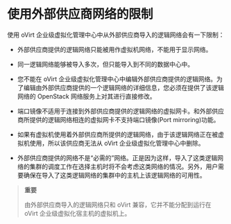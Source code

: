 # 使用外部供应商网络的限制

使用 oVirt 企业级虚拟化管理中心中从外部供应商导入的逻辑网络会有一下限制：

-   外部供应商提供的逻辑网络只能被用作虚拟机网络，不能用于显示网络。

-   同一逻辑网络能够被导入多次，但只能导入到不同的数据中心中。

-   您不能在 oVirt 企业级虚拟化管理中心中编辑外部供应商提供的逻辑网络。为了编辑由外部供应商提供的一个逻辑网络的详细信息，您必须在提供了该逻辑网络的 OpenStack 网络服务上对其进行直接修改。

-   端口镜像不适用于连接到外部供应商提供的逻辑网络的虚拟网卡。和外部供应商所提供的逻辑网络相连的虚拟网卡不支持端口镜像(Port mirroring)功能。

-   如果有虚拟机使用着外部供应商所提供的逻辑网络，由于该逻辑网络正在被虚拟机使用，所以该供应商无法从 oVirt 企业级虚拟化管理中心中删除。

-   外部供应商提供的网络不是“必需的”网络。正是因为这样，导入了这类逻辑网络的集群的调度工作在选择主机时将不会考虑这类网络的情况。另外，用户需要确保在导入了这类逻辑网络的集群中的主机上该逻辑网络的可用性。

> **重要**
>
> 由外部供应商导入的逻辑网络只和 oVirt 兼容，它并不能分配到运行在 oVirt 企业级虚拟化宿主机的虚拟机上。


